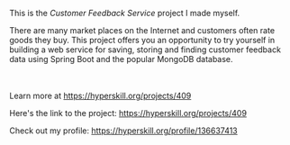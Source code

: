 This is the *Customer Feedback Service* project I made myself.


<p>There are many market places on the Internet and customers often rate goods they buy. This project offers you an opportunity to try yourself in building a web service for saving, storing and finding customer feedback data using Spring Boot and the popular MongoDB database.</p><br/><br/>Learn more at <a href="https://hyperskill.org/projects/409?utm_source=ide&utm_medium=ide&utm_campaign=ide&utm_content=project-card">https://hyperskill.org/projects/409</a>

Here's the link to the project: https://hyperskill.org/projects/409

Check out my profile: https://hyperskill.org/profile/136637413